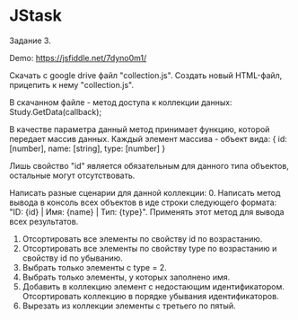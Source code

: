# JStask

Задание 3.

Demo: https://jsfiddle.net/7dyno0m1/

Скачать с google drive файл "collection.js".
Создать новый HTML-файл, прицепить к нему "collection.js".

В скачанном файле - метод доступа к коллекции данных:
Study.GetData(callback);

В качестве параметра данный метод принимает функцию, которой передает масcив данных.
Каждый элемент массива - объект вида:
{
 id: [number],
 name: [string],
 type: [number]
}

Лишь свойство "id" является обязательным для данного типа объектов, остальные могут отсутствовать.

Написать разные сценарии для данной коллекции:
0. Написать метод вывода в консоль всех объектов в иде строки следующего формата:
 "ID: {id} | Имя: {name} | Тип: {type}".
Применять этот метод для вывода всех результатов.
1. Отсортировать все элементы по свойству id по возрастанию.
2. Отсортировать все элементы по свойству type по возрастанию и свойству id по убыванию.
3. Выбрать только элементы с type = 2.
4. Выбрать только элементы, у которых заполнено имя.
5. Добавить в коллекцию элемент с недостающим идентификатором. Отсортировать коллекцию в порядке убывания идентификаторов.
6. Вырезать из коллекции элементы с третьего по пятый.
